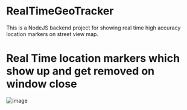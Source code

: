 # RealTimeGeoTracker
This is a NodeJS backend project for showing real time high accuracy location markers on street view map.

# Real Time location markers which show up and get removed on window close
![image](https://github.com/user-attachments/assets/b07cc067-5383-40c2-a1a8-8f682b2a5419)
